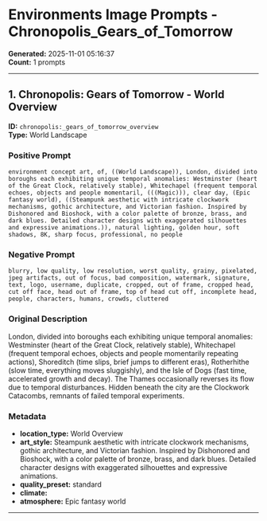 # Environments Image Prompts - Chronopolis_Gears_of_Tomorrow

**Generated:** 2025-11-01 05:16:37  
**Count:** 1 prompts

---

## 1. Chronopolis: Gears of Tomorrow - World Overview

**ID:** `chronopolis:_gears_of_tomorrow_overview`  
**Type:** World Landscape  

### Positive Prompt

```
environment concept art, of, ((World Landscape)), London, divided into boroughs each exhibiting unique temporal anomalies: Westminster (heart of the Great Clock, relatively stable), Whitechapel (frequent temporal echoes, objects and people momentaril, (((Magic))), clear day, (Epic fantasy world), ((Steampunk aesthetic with intricate clockwork mechanisms, gothic architecture, and Victorian fashion. Inspired by Dishonored and Bioshock, with a color palette of bronze, brass, and dark blues. Detailed character designs with exaggerated silhouettes and expressive animations.)), natural lighting, golden hour, soft shadows, 8K, sharp focus, professional, no people
```

### Negative Prompt

```
blurry, low quality, low resolution, worst quality, grainy, pixelated, jpeg artifacts, out of focus, bad composition, watermark, signature, text, logo, username, duplicate, cropped, out of frame, cropped head, cut off face, head out of frame, top of head cut off, incomplete head, people, characters, humans, crowds, cluttered
```

### Original Description

London, divided into boroughs each exhibiting unique temporal anomalies: Westminster (heart of the Great Clock, relatively stable), Whitechapel (frequent temporal echoes, objects and people momentarily repeating actions), Shoreditch (time slips, brief jumps to different eras), Rotherhithe (slow time, everything moves sluggishly), and the Isle of Dogs (fast time, accelerated growth and decay). The Thames occasionally reverses its flow due to temporal disturbances. Hidden beneath the city are the Clockwork Catacombs, remnants of failed temporal experiments.

### Metadata

- **location_type:** World Overview
- **art_style:** Steampunk aesthetic with intricate clockwork mechanisms, gothic architecture, and Victorian fashion. Inspired by Dishonored and Bioshock, with a color palette of bronze, brass, and dark blues. Detailed character designs with exaggerated silhouettes and expressive animations.
- **quality_preset:** standard
- **climate:** 
- **atmosphere:** Epic fantasy world

---

